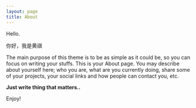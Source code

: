 ```yaml
---
layout: page
title: About
---
```


Hello.

你好，我是黄祺

The main purpose of this theme is to be as simple as it could be, so you can focus on writing your stuffs. This is your About page. You may describe about yourself here; who you are, what are you currently doing, share some of your projects, your social links and how people can contact you, etc.

**Just write thing that matters..**

Enjoy!
